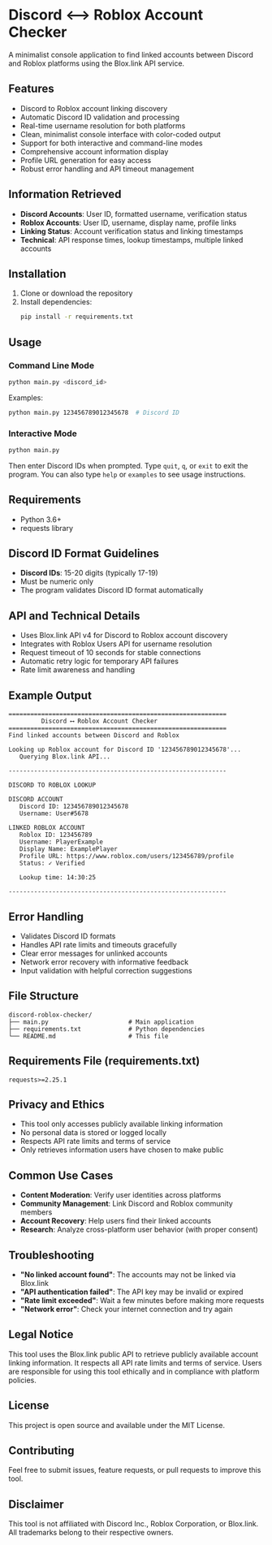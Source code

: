 # Discord ⟷ Roblox Account Checker
A minimalist console application to find linked accounts between Discord and Roblox platforms using the Blox.link API service.

## Features
- Discord to Roblox account linking discovery
- Automatic Discord ID validation and processing
- Real-time username resolution for both platforms
- Clean, minimalist console interface with color-coded output
- Support for both interactive and command-line modes
- Comprehensive account information display
- Profile URL generation for easy access
- Robust error handling and API timeout management

## Information Retrieved
- **Discord Accounts**: User ID, formatted username, verification status
- **Roblox Accounts**: User ID, username, display name, profile links
- **Linking Status**: Account verification status and linking timestamps
- **Technical**: API response times, lookup timestamps, multiple linked accounts

## Installation
1. Clone or download the repository
2. Install dependencies:
   ```bash
   pip install -r requirements.txt
   ```

## Usage
### Command Line Mode
```bash
python main.py <discord_id>
```
Examples:
```bash
python main.py 123456789012345678  # Discord ID
```

### Interactive Mode
```bash
python main.py
```
Then enter Discord IDs when prompted. Type `quit`, `q`, or `exit` to exit the program.
You can also type `help` or `examples` to see usage instructions.

## Requirements
- Python 3.6+
- requests library

## Discord ID Format Guidelines
- **Discord IDs**: 15-20 digits (typically 17-19)
- Must be numeric only
- The program validates Discord ID format automatically

## API and Technical Details
- Uses Blox.link API v4 for Discord to Roblox account discovery
- Integrates with Roblox Users API for username resolution
- Request timeout of 10 seconds for stable connections
- Automatic retry logic for temporary API failures
- Rate limit awareness and handling

## Example Output
```
============================================================
         Discord ⟷ Roblox Account Checker
============================================================
Find linked accounts between Discord and Roblox

Looking up Roblox account for Discord ID '123456789012345678'...
   Querying Blox.link API...

------------------------------------------------------------

DISCORD TO ROBLOX LOOKUP

DISCORD ACCOUNT
   Discord ID: 123456789012345678
   Username: User#5678

LINKED ROBLOX ACCOUNT
   Roblox ID: 123456789
   Username: PlayerExample
   Display Name: ExamplePlayer
   Profile URL: https://www.roblox.com/users/123456789/profile
   Status: ✓ Verified

   Lookup time: 14:30:25

------------------------------------------------------------
```

## Error Handling
- Validates Discord ID formats
- Handles API rate limits and timeouts gracefully
- Clear error messages for unlinked accounts
- Network error recovery with informative feedback
- Input validation with helpful correction suggestions

## File Structure
```
discord-roblox-checker/
├── main.py                      # Main application
├── requirements.txt             # Python dependencies
└── README.md                    # This file
```

## Requirements File (requirements.txt)
```
requests>=2.25.1
```

## Privacy and Ethics
- This tool only accesses publicly available linking information
- No personal data is stored or logged locally
- Respects API rate limits and terms of service
- Only retrieves information users have chosen to make public

## Common Use Cases
- **Content Moderation**: Verify user identities across platforms
- **Community Management**: Link Discord and Roblox community members
- **Account Recovery**: Help users find their linked accounts
- **Research**: Analyze cross-platform user behavior (with proper consent)

## Troubleshooting
- **"No linked account found"**: The accounts may not be linked via Blox.link
- **"API authentication failed"**: The API key may be invalid or expired
- **"Rate limit exceeded"**: Wait a few minutes before making more requests
- **"Network error"**: Check your internet connection and try again

## Legal Notice
This tool uses the Blox.link public API to retrieve publicly available account linking information. It respects all API rate limits and terms of service. Users are responsible for using this tool ethically and in compliance with platform policies.

## License
This project is open source and available under the MIT License.

## Contributing
Feel free to submit issues, feature requests, or pull requests to improve this tool.

## Disclaimer

This tool is not affiliated with Discord Inc., Roblox Corporation, or Blox.link. All trademarks belong to their respective owners.
